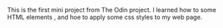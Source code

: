 This is the first mini project from The Odin project. I learned how to some HTML elements , and hoe to apply some css styles to my web page.